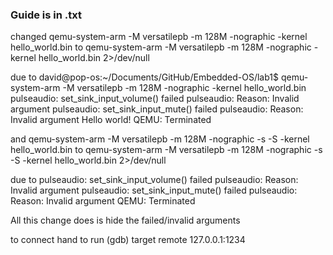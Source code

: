 
### Guide is in .txt

changed 
qemu-system-arm -M versatilepb -m 128M -nographic -kernel hello_world.bin
to
qemu-system-arm -M versatilepb -m 128M -nographic -kernel hello_world.bin 2>/dev/null


due to
david@pop-os:~/Documents/GitHub/Embedded-OS/lab1$ qemu-system-arm -M versatilepb -m 128M -nographic -kernel hello_world.bin
pulseaudio: set_sink_input_volume() failed
pulseaudio: Reason: Invalid argument
pulseaudio: set_sink_input_mute() failed
pulseaudio: Reason: Invalid argument
Hello world!
QEMU: Terminated


and 
qemu-system-arm -M versatilepb -m 128M -nographic -s -S -kernel hello_world.bin
to
qemu-system-arm -M versatilepb -m 128M -nographic -s -S -kernel hello_world.bin 2>/dev/null

due to
pulseaudio: set_sink_input_volume() failed
pulseaudio: Reason: Invalid argument
pulseaudio: set_sink_input_mute() failed
pulseaudio: Reason: Invalid argument
QEMU: Terminated

All this change does is hide the failed/invalid arguments

to connect hand to run
(gdb) target remote 127.0.0.1:1234
